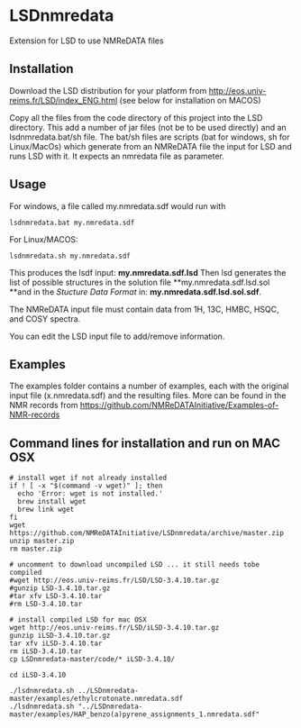 # LSDnmredata
Extension for LSD to use NMReDATA files

## Installation
Download the LSD distribution for your platform from http://eos.univ-reims.fr/LSD/index_ENG.html (see below for installation on MACOS)

Copy all the files from the code directory of this project into the LSD directory. This add a number of jar files (not be to be used directly) and an lsdnmredata.bat/sh file. The bat/sh files are scripts (bat for windows, sh for Linux/MacOs) which generate from an NMReDATA file the input for LSD and runs LSD with it. It expects an nmredata file as parameter. 


## Usage
For windows, a file called my.nmredata.sdf would run with
```
lsdnmredata.bat my.nmredata.sdf 
```
For Linux/MACOS:
```
lsdnmredata.sh my.nmredata.sdf 
```
This produces the lsdf input:  **my.nmredata.sdf.lsd**
Then lsd generates the list of possible structures in the solution file **my.nmredata.sdf.lsd.sol **and in the *Stucture Data Format* in: **my.nmredata.sdf.lsd.sol.sdf**.

The NMReDATA input file must contain data from 1H, 13C, HMBC, HSQC, and COSY spectra. 

You can edit the LSD input file to add/remove information. 

## Examples
The examples folder contains a number of examples, each with the original input file (x.nmredata.sdf) and the resulting files.
More can be found in the NMR records from https://github.com/NMReDATAInitiative/Examples-of-NMR-records

## Command lines for installation and run on MAC OSX
```
# install wget if not already installed
if ! [ -x "$(command -v wget)" ]; then
  echo 'Error: wget is not installed.' 
  brew install wget
  brew link wget
fi
wget https://github.com/NMReDATAInitiative/LSDnmredata/archive/master.zip
unzip master.zip
rm master.zip

# uncomment to download uncompiled LSD ... it still needs tobe compiled
#wget http://eos.univ-reims.fr/LSD/LSD-3.4.10.tar.gz
#gunzip LSD-3.4.10.tar.gz
#tar xfv LSD-3.4.10.tar
#rm LSD-3.4.10.tar

# install compiled LSD for mac OSX
wget http://eos.univ-reims.fr/LSD/iLSD-3.4.10.tar.gz
gunzip iLSD-3.4.10.tar.gz
tar xfv iLSD-3.4.10.tar
rm iLSD-3.4.10.tar
cp LSDnmredata-master/code/* iLSD-3.4.10/

cd iLSD-3.4.10

./lsdnmredata.sh ../LSDnmredata-master/examples/ethylcrotonate.nmredata.sdf
./lsdnmredata.sh "../LSDnmredata-master/examples/HAP_benzo(a)pyrene_assignments_1.nmredata.sdf"
```
